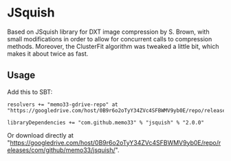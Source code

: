 JSquish
=======

Based on JSquish library for DXT image compression by S. Brown, with small
modifications in order to allow for concurrent calls to compression methods.
Moreover, the ClusterFit algorithm was tweaked a little bit, which makes it
about twice as fast.

Usage
-----

Add this to SBT:

    resolvers += "memo33-gdrive-repo" at "https://googledrive.com/host/0B9r6o2oTyY34ZVc4SFBWMV9yb0E/repo/releases/"

    libraryDependencies += "com.github.memo33" % "jsquish" % "2.0.0"

Or download directly at "https://googledrive.com/host/0B9r6o2oTyY34ZVc4SFBWMV9yb0E/repo/releases/com/github/memo33/jsquish/".

